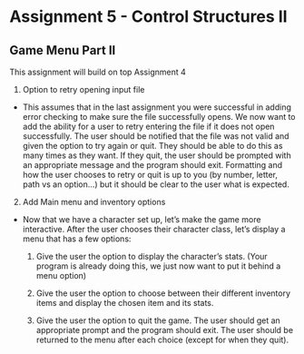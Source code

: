 # Assignment 5 - Control Structures II

## Game Menu Part II
This assignment will build on top Assignment 4

1. Option to retry opening input file 

- This assumes that in the last assignment you were successful in adding error checking to make sure the file successfully opens. We now want to add the ability for a user to retry entering the file if it does not open successfully. The user should be notified that the file was not valid and given the option to try again or quit. They should be able to do this as many times as they want. If they quit, the user should be prompted with an appropriate message and the program should exit. Formatting and how the user chooses to retry or quit is up to you (by number, letter, path vs an option…) but it should be clear to the user what is expected.

2. Add Main menu and inventory options

- Now that we have a character set up, let’s make the game more interactive. 
After the user chooses their character class, let’s display a menu that has a few options: 

  1. Give the user the option to display the character’s stats. (Your program is already doing this, we just now want to put it behind a menu option)

  2. Give the user the option to choose between their different inventory items and display the chosen item and its stats.

  3. Give the user the option to quit the game. The user should get an appropriate prompt and the program should exit.
The user should be returned to the menu after each choice (except for when they quit). 

